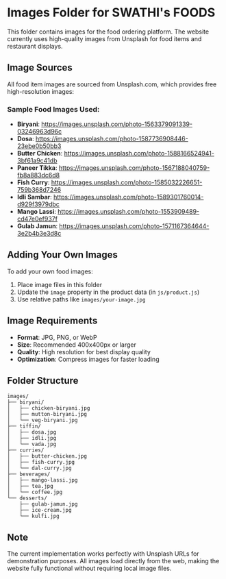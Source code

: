 
# Images Folder for SWATHI's FOODS

This folder contains images for the food ordering platform. The website currently uses high-quality images from Unsplash for food items and restaurant displays.

## Image Sources

All food item images are sourced from Unsplash.com, which provides free high-resolution images:

### Sample Food Images Used:
- **Biryani**: https://images.unsplash.com/photo-1563379091339-03246963d96c
- **Dosa**: https://images.unsplash.com/photo-1587736908446-23ebe0b50bb3
- **Butter Chicken**: https://images.unsplash.com/photo-1588166524941-3bf61a9c41db
- **Paneer Tikka**: https://images.unsplash.com/photo-1567188040759-fb8a883dc6d8
- **Fish Curry**: https://images.unsplash.com/photo-1585032226651-759b368d7246
- **Idli Sambar**: https://images.unsplash.com/photo-1589301760014-d929f3979dbc
- **Mango Lassi**: https://images.unsplash.com/photo-1553909489-cd47e0ef937f
- **Gulab Jamun**: https://images.unsplash.com/photo-1571167364644-3e2b4b3e3d8c

## Adding Your Own Images

To add your own food images:

1. Place image files in this folder
2. Update the `image` property in the product data (in `js/product.js`)
3. Use relative paths like `images/your-image.jpg`

## Image Requirements

- **Format**: JPG, PNG, or WebP
- **Size**: Recommended 400x400px or larger
- **Quality**: High resolution for best display quality
- **Optimization**: Compress images for faster loading

## Folder Structure

```
images/
├── biryani/
│   ├── chicken-biryani.jpg
│   ├── mutton-biryani.jpg
│   └── veg-biryani.jpg
├── tiffin/
│   ├── dosa.jpg
│   ├── idli.jpg
│   └── vada.jpg
├── curries/
│   ├── butter-chicken.jpg
│   ├── fish-curry.jpg
│   └── dal-curry.jpg
├── beverages/
│   ├── mango-lassi.jpg
│   ├── tea.jpg
│   └── coffee.jpg
└── desserts/
    ├── gulab-jamun.jpg
    ├── ice-cream.jpg
    └── kulfi.jpg
```

## Note

The current implementation works perfectly with Unsplash URLs for demonstration purposes. All images load directly from the web, making the website fully functional without requiring local image files.
